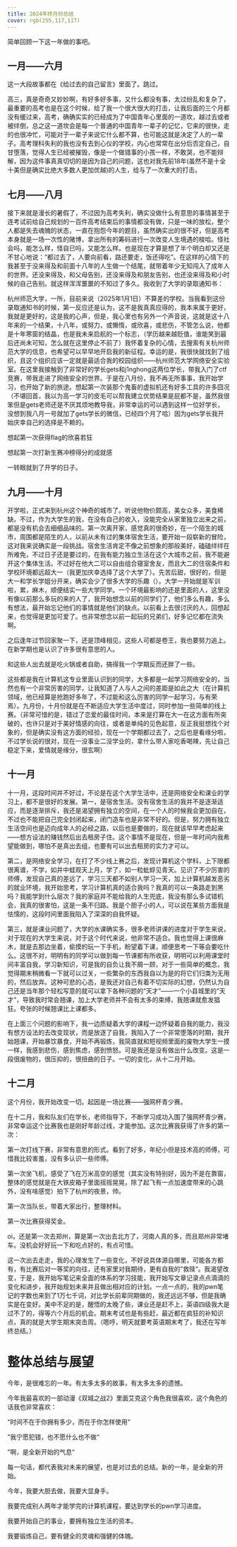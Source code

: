 ```yaml
---
title: 2024年终月份总结
cover: rgb(255,117,117)
---
```


简单回顾一下这一年做的事吧。

## 一月——六月

这一大段故事都在《给过去的自己留言》里面了。跳过。

高三，真是奇奇又妙妙啊，有好多好多事，又什么都没有事，太过纷乱和复杂了，最重要的高考也是在这个时候，给了我一个很大很大的打击，让我后面的三个月都没有缓过来，高考，确确实实的已经成为了中国青年心里面的一道坎，越过去或者被绊倒，总之这一道坎会是每一个普通的中国青年一辈子的记忆，它来的很快，走的也很冲忙，可能对于一辈子来说它什么都不算，也可能这就是决定了人的一辈子。高考理科失利的我也没有去到心仪的学校，内心也常常在出分后否定自己，自甘堕落，觉得人生已经被摧毁，像是一个做错事的小孩一样，不敢哭，也不能辩解，因为这件事真真切切的是因为自己的问题，这也对我先前18年(虽然不是十全十美但是确实比绝大多数人更加优越)的人生，给与了一次重大的打击。

## 七月——八月

接下来就是漫长的暑假了，不过因为高考失利，确实没做什么有意思的事情甚至于连考试前给自己规划的一百件高考结束后的事情都没有做，只是一味的放松，整个人都是失去魂魄的状态，一直在抱怨今年的题目，虽然确实出的很不好，但是高考本身就是一场一次性的赌博，拿出所有的筹码进行一次改变人生境遇的梭哈。怪社会吗，能怎么样，怪自已吗，又能怎么样。也是现在才算是想了半个明白却又还是不甘心地说：“都过去了，人要向前看，路还要走，饭还得吃”。在这样的心情下的我甚至于没来得及和前面十八年的人生做一个结尾，就带着年少无知闯入了成年人的世界。还没来得及，和父母告别，还没来得及和朋友告别，也还没来得及和小时候的自己告别。就这样浑浑噩噩的不知过了多久。我收到了大学的录取通知书：

杭州师范大学，一所，目前来说（2025年1月1日）不算差的学校。当我看到这份录取通知书的时候，第一反应还是认为，这不是我真真应得的，我本来属于更好，我就是更好的，这是我的心声，但是，我心里也有另外一个声音说，这就是这十八年来的一个结果，十八年，或努力，或懒惰，或欣喜，或悲伤，不管怎么说，他都是十年寒窗的结晶，也是我未来启航的一个标志，（学历越来越贬值，谁能笑到最后还尚未可知，怎么就在这里停止不前了）我怀着复杂的心情，去搜索有关杭州师范大学的信息，也希望可以早早地开启我的新征程。幸运的是，我很快就找到了组织，且这个组织应该一定就是最适合我的校园组织——杭州师范大学网络安全实验室。在这里我接触到了非常好的学长gets和j1nghong这两位学长，带我入门了ctf竞赛，带我走进了网络安全的世界。于是在八月份，我不再无所事事，我开始学习，也开始了新的旅途。想起第一次装那个鬼畜的虚拟机还有好多工具的许多囧况（不堪回首，我以为高一学习的皮毛可以帮我建立优势结果是屁都不是，虽然我很笨但是gets老师还是不厌其烦地教导我，非常幸运的可以遇到这样一位好学长，没想到我八月一号就加了gets学长的微信，已经四个月了哈）因为gets学长我开始庆幸自己的选择是不赖的。

想起第一次获得flag的欣喜若狂

想起第一次打新生赛冲榜得分的成就感

一转眼就到了开学的日子。

## 九月——十月

开学啦，正式来到杭州这个神奇的城市了。听说他物价颇高，美女众多，美食稀缺。不过，作为大学生的我，在没有自己的收入，没能完全从家里独立出来之前，都是没有机会去细细品味的。第一次离开家，感觉真的很奇妙，在一个陌生的城市，周围都是陌生的人，以前从未有过的集体宿舍生活，要开始一段崭新的冒险，这对我来说确实是一段挑战。宿舍生活肯定不像之前想象的那般美好，磕磕绊绊在所难免，不过日子还是要过的，在我有能力独立生活在这个大城市之前，我不能避开这个集体生活。不过好在他大二可以自由组合寝室舍友，而且大二的住宿条件和学校环境都远超大一（我更加庆幸选择了这个大学了）。先苦后甜，很好的，但是大一和学长学姐分开来，确实会少了很多大学的乐趣（）。大学一开始就是军训啦，累，麻木，顺便结实一些大学同学。一个环境最影响的还是里面的人，这里没有像以前那么多玩的来的人了，我开始想念以前的同学们了，他们多么有趣，多么有想法，最开始忘记他们的事情就是他们的缺点。以前看上去很讨厌的人，回想起来，也觉得是更加可爱了。也非常想念以前一起玩的兄弟们，好多记忆都在流失啊。

之后逢年过节回家聚一下，还是顶峰相见，这些人可都是卷王，我也要努力追上。在新学期也是认识了许多很有意思的人。

和这些人出去就是吃火锅或者自助，搞得我一个学期反而还胖了一些。

这些都是我在计算机这专业里面认识到的同学，大多都是一起学习网络安全的，当然也有一个非常厉害的同学，让我知道了人与人之间的差距是如此之大（在计算机领域，他已经算是抢跑好多年了，不过能和这么厉害的同学一起学习，与有荣焉）。九月份，十月份就是在不断适应大学生活中度过，同时参加一些简单的线上赛。（非常可惜的是，错过了恋爱的最佳时间，本来是打算在大一在这方面有所突破的，也许只是对于美好情感的向往，或者是单纯的见色起意，反正我挺想找个对象的，但是确实没有这方面的经验，现在一个学期都过去了，之后也是看缘分啦，不过学长说的很对，现在一没事业二没学业的，拿什么带人家吃香喝辣，先让自己稳定下来，爱情就是缘分，很玄啊）

## 十一月

十一月，这段时间并不好过，不论是在这个大学生活中，还是网络安全和课业的学习上，都不是很好的发展。第一，是宿舍生活。没有宿舍生活的我并不是逐渐适应，而是逐渐排斥，我还是渴望拥有独立的空间，在一个人的时候我会更加自在，不过也不能把自己完全封闭起来，闭门造车也是非常不好的。但是，努力拥有独立生活空间也是迈向成年人的必经之路，以后也是要做的，现在就该早早考虑起来——想方设法的赚钱然后出去租房子住。这个事情不是现在，但是一年时间内我希望能做到，哪怕不是真出去组，也要有可以出去租房的实力才可以。

第二，是网络安全学习，在打了不少线上赛之后，发现计算机这个学科，上下限都很离谱，不学，如井中蛙观天上月，学了，如一粒蚍蜉见青天。见识了不少厉害的师傅，发现自己真的差远了，学习三天都不如别人学习一天，加上计算机越发恶劣的就业环境，我开始思考，学习计算机真的适合我吗？我真的可以一条路走到黑吗？我能学到什么层次？我的家庭并不能给我的人生兜底，我没有那么多试错机会，我真的很害怕，这是一条不归路。我是个胆子小的人，可以说在某些方面我是怯懦的，这段时间里面我陷入了深深的自我怀疑。

第三，就是课业问题了，大学的水课确实多，很多老师讲课的进度对于学生来说，对于现在的大学生来说，对于这个时代来说，他非常不适合。我也觉得上课很麻木，就是去那边坐着，偷摸的玩一下手机，盼望着下课，顺便思考一下等会要吃什么。这很不对，明明有的同学可以做到每一节课都有所收获，明明可以利用课堂时间丰富自我，学习新知识，可是我的自负让我不屑一顾，对于一些简单的概念，我觉得期末稍微看一下就可以过关，一些繁杂的东西我自以为是的将它们归类为无用的，然后放弃。这种可悲的心态，是我还对自己有着不切实际的幻想，仍然认为自己还是当年那个轻松写意的就可以拿下各种问题的“天才”——一个小县城里的“天才”，导致我时常会翘课，加上大学老师并不会有太多的束缚，我翘课就愈发猖狂。夸张的时候翘课比上课都多。

在上面三个问题的影响下，我一边质疑着大学的课程一边怀疑着自我的能力，我没有想方设法的去改变现状，而是放逐了自我，我陷入了一个非常堕落的时期，我开始翘课，开始暴饮暴食，开始不再锻炼，我简直就和短视频里面的废物大学生一摸一样，我感到悲伤，感到焦虑，感到愤怒。可是我还是没有做出什么改变。这是一段很废物的，很压抑的，很扭曲的日子。一切的变化，从十二月开始。

## 十二月

这个月份，我开始改变一切。起因是一场比赛——强网杯青少赛。

在十二月，我和队友们在学长，老师指导下，不断学习成功入围了强网杯青少赛，非常幸运这个比赛我也是刚好年龄过线，才能参加。这次比赛我获得了许多的第一次：

第一次打线下赛，非常有意思的形式。看到了好多，年纪小但是技术高的师傅，可惜我比较害羞，没有多认识一些师傅。

第一次坐飞机，感受了飞在万米高空的感觉（其实没有特别好，因为不是在靠窗，整体的感觉就是在大铁皮箱子里面摇摇晃晃，除了起飞有一点加速度带来的心跳外，没有啥感觉）拍下了杭州的夜景，帅。

第一次当队长，带着大家出行，整理材料。

第一次比赛获得奖金。

oi，还是第一次去郑州，算是第一次出去北方了，河南人真的多，而且郑州非常堵车。没机会好好玩一下和吃点好的，有点可惜。

这一次出去走走，我的心理发生了一些变化，不好说具体源自哪里，可能各方都有，有比赛后对一等奖的向往，还有家里对我期待，更有自我的”救赎“。我渴望改变，于是，我开始写笔记来全面的体系的学习技能，我开始写文章记录点点滴滴的变化和进步，我开始规划未来并且做出相对应的计划。一点一点的，我的pwn笔记的字数也来到了1万七千词，对比学长前辈同期做的，我还远远不够，但是我确实是在变好。美中不足的是，醒悟的太晚了些，课业还是赶不上，英语四级我大是过不了的，得等六个月后的机会。期末考试也是有些赶，最近都在疯狂的补知识点，真的就是大学生期末突击周。（嗯哼，明天就要考英语期末考了，我还在写年终总结。）

# 整体总结与展望

今年，是很难忘的一年。有太多太多的故事，有太多太多的遗憾。

今年我最喜欢的一部动漫《双城之战2》里面艾克这个角色我很喜欢，这个角色的话我也非常喜欢：

“时间不在于你拥有多少，而在于你怎样使用“

”我宁愿犯错，也不愿什么也不做“

”啊，是全新开始的气息“

每一句话，都代表我对未来的展望，也是对过去的总结。新的一年，是全新的开始。

今年，我要大胆去做，我要大显身手。

我要完成别人两年才能学完的计算机课程，要达到学长的pwn学习进度。

我要开始自己的事业，要拥有独立生活的资本。

我要锻炼自己，要有健全的灵魂和强健的体魄。

























